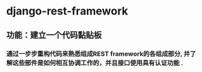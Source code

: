 # django-rest-framework
## 功能：建立一个代码黏贴板
### 通过一步步重构代码来熟悉组成REST framework的各组成部分, 并了解这些部件是如何相互协调工作的，并且接口使用具有认证功能 .

